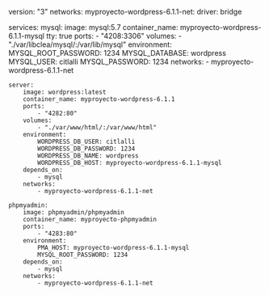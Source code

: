 version: "3"
networks:
    myproyecto-wordpress-6.1.1-net:
        driver: bridge

services:
    mysql:
        image: mysql:5.7
        container_name: myproyecto-wordpress-6.1.1-mysql
        tty: true
        ports:
            - "4208:3306"
        volumes:
            - "./var/libclea/mysql/:/var/lib/mysql"
        environment:
            MYSQL_ROOT_PASSWORD: 1234
            MYSQL_DATABASE: wordpress
            MYSQL_USER: citlalli
            MYSQL_PASSWORD: 1234
        networks:
            - myproyecto-wordpress-6.1.1-net

    server:
        image: wordpress:latest
        container_name: myproyecto-wordpress-6.1.1
        ports:
            - "4282:80"
        volumes:
            - "./var/www/html/:/var/www/html"
        environment:
            WORDPRESS_DB_USER: citlalli
            WORDPRESS_DB_PASSWORD: 1234
            WORDPRESS_DB_NAME: wordpress
            WORDPRESS_DB_HOST: myproyecto-wordpress-6.1.1-mysql
        depends_on:
            - mysql
        networks:
            - myproyecto-wordpress-6.1.1-net

    phpmyadmin:
        image: phpmyadmin/phpmyadmin
        container_name: myproyecto-phpmyadmin
        ports:
            - "4283:80"
        environment:
            PMA_HOST: myproyecto-wordpress-6.1.1-mysql
            MYSQL_ROOT_PASSWORD: 1234
        depends_on:
            - mysql
        networks:
            - myproyecto-wordpress-6.1.1-net

